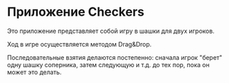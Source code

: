 # Приложение Checkers
Это приложение представляет собой игру в шашки для двух игроков.

Ход в игре осуществляется методом Drag&Drop.

Последовательные взятия делаются постепенно: сначала игрок "берет" одну шашку соперника, затем следующую 
и т.д. до тех пор, пока он может это делать.